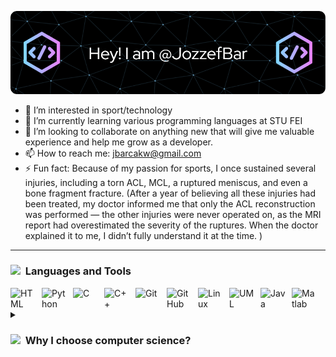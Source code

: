 
<!--
## Hi <img src="https://user-images.githubusercontent.com/74038190/214644152-52f47eb3-5e31-4f47-8758-05c9468d5596.gif" width="30"> I'm @JozzefBar <img src="https://github.com/Anmol-Baranwal/Cool-GIFs-For-GitHub/assets/74038190/2c0eef4b-7b75-42bd-9722-4bea97a2d532" width="30">&nbsp; 
-->


![Header](./github-header-image.png)

 - 👀 I’m interested in sport/technology
 - 🌱 I’m currently learning various programming languages at STU FEI
 - 💞️ I’m looking to collaborate on anything new that will give me valuable experience and help me grow as a developer.
 - 📫 How to reach me: jbarcakw@gmail.com
 - ⚡ Fun fact: Because of my passion for sports, I once sustained several injuries, including a torn ACL, MCL, a ruptured meniscus, and even a bone fragment fracture.
  (After a year of believing all these injuries had been treated, my doctor informed me that only the ACL reconstruction was performed — the other injuries were never operated on, as the MRI report had overestimated the severity of the ruptures.
  When the doctor explained it to me, I didn’t fully understand it at the time. )

---
### <img src="https://github.com/Anmol-Baranwal/Cool-GIFs-For-GitHub/assets/74038190/fa83eeb9-f4e2-4d85-93f0-688af11babf8" width="25">&nbsp; Languages and Tools 
<img align="left" alt="HTML" width="40px" style="padding-right:10px;" src="https://cdn.jsdelivr.net/gh/devicons/devicon/icons/html5/html5-plain.svg" />
<img align="left" alt="Python" width="40px" style="padding-right:10px;" src="https://cdn.jsdelivr.net/gh/devicons/devicon@latest/icons/python/python-original.svg" />
<img align="left" alt="C" width="40px" style="padding-right:10px;" src="https://cdn.jsdelivr.net/gh/devicons/devicon@latest/icons/c/c-original.svg" />
<img align="left" alt="C++" width="40px" style="padding-right:10px;" src="https://cdn.jsdelivr.net/gh/devicons/devicon@latest/icons/cplusplus/cplusplus-original.svg" />
<img align="left" alt="Git" width="40px" style="padding-right:10px;" src="https://cdn.jsdelivr.net/gh/devicons/devicon/icons/git/git-original.svg" />
<img align="left" alt="GitHub" width="40px" style="padding-right:10px;" src="https://cdn.jsdelivr.net/gh/devicons/devicon@latest/icons/github/github-original.svg" />
<img align="left" alt="Linux" width="40px" style="padding-right:10px;" src="https://cdn.jsdelivr.net/gh/devicons/devicon/icons/linux/linux-original.svg" />
<img align="left" alt="UML" width="40px" style="padding-right:10px;" src="https://cdn.jsdelivr.net/gh/devicons/devicon@latest/icons/unifiedmodelinglanguage/unifiedmodelinglanguage-original.svg" />
<img align="left" alt="Java" width="40px" style="padding-right:10px;" src="https://cdn.jsdelivr.net/gh/devicons/devicon@latest/icons/java/java-original.svg" />
<img align="left" alt="Matlab" width="40px" style="padding-right:10px;" src="https://cdn.jsdelivr.net/gh/devicons/devicon@latest/icons/matlab/matlab-original.svg" />
<br />
<br />

<details>
  <summary><h3><img src="https://user-images.githubusercontent.com/74038190/235223599-0eadbd7c-c916-4f24-af9d-9242730e6172.gif" width="25">&nbsp; 
    Why I choose computer science?</h3></summary>
  <table style="border-collapse: collapse; border: none;">
    <tr>
      <td style="vertical-align:top; width:60%; border: none; padding-right: 15px;">
        <p>
          When I had to choose my graduation subjects in high school, I had no idea what might interest me. I thought for a long time about what I could focus on. I knew, since I was at a grammar school, that I didn't do well in subjects that required a lot of memorization, like biology or civic education. I've always been more inclined toward logical thinking, although I never excelled in math.
        </p>
        <p>
          By process of elimination, I chose computer science and mathematics. Computer science became my greatest interest when COVID hit. Since many people weren't studying, I helped my entire class with programming assignments, and that's when I learned most about programming in Python. That's when I really fell in love with programming, although my true passion has always been sports, but I wasn't lucky in that area.
        </p>
        <p>
          So, I decided to pursue what I was best at in high school, and that was computer science. Now, I am studying Computer Science at STU in Bratislava. I'm still struggling with all the math courses, but I know I can handle it. Even though I haven't graduated yet, I'm confident that I made the best decision to study IT.
        </p>
      </td>
      <td style="vertical-align:top; width:40%; border: none;">
        <img src="https://user-images.githubusercontent.com/74038190/212749447-bfb7e725-6987-49d9-ae85-2015e3e7cc41.gif" width="250">
      </td>
    </tr>
  </table>
  <br><br>
</details>


<!--
<p><img src="https://github-readme-stats.vercel.app/api/top-langs?username=JozzefBar&show_icons=true&locale=en&layout=compact" alt="JozzefBar" /></p>
––>


